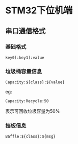 # STM32下位机端

## 串口通信格式
### 基础格式
```
key0[:key1]:value
```

### 垃圾桶容量信息
```
Capacity:${class}:${value}
```
eg:
```
Capacity:Recycle:50
```
表示可回收垃圾容量为50%

### 挡板信息
```
Baffle:${class}:${msg}
```

### 